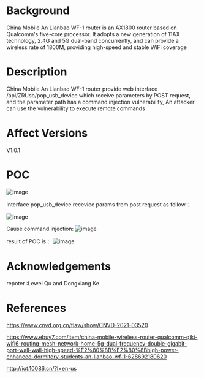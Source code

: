 # Background
China Mobile An Lianbao WF-1 router is an AX1800 router based on Qualcomm's five-core processor. It adopts a new generation of 11AX technology, 2.4G and 5G dual-band concurrently, and can provide a wireless rate of 1800M, providing high-speed and stable WiFi coverage

# Description
China Mobile An Lianbao WF-1 router provide web interface /api/ZRUsb/pop_usb_device which receive parameters by POST request, and the parameter path has a command injection vulnerability, An attacker can use the vulnerability to execute remote commands

# Affect Versions
V1.0.1

# POC
![image](https://user-images.githubusercontent.com/13774458/119132354-2cc14f80-ba6d-11eb-8248-703927f5cb27.png)


Interface pop_usb_device recevice params from post request as follow：

![image](https://user-images.githubusercontent.com/13774458/119132401-38147b00-ba6d-11eb-854a-38336eab9602.png)


Cause command injection:
![image](https://user-images.githubusercontent.com/13774458/119132427-419de300-ba6d-11eb-9d57-c276fcd160b8.png)


result of POC is：
![image](https://user-images.githubusercontent.com/13774458/119132440-46fb2d80-ba6d-11eb-909f-cb0cdf80fd65.png)

# Acknowledgements
repoter :Lewei Qu and Dongxiang Ke

# References
https://www.cnvd.org.cn/flaw/show/CNVD-2021-03520

https://www.ebuy7.com/item/china-mobile-wireless-router-qualcomm-qiki-wifi6-routing-mesh-network-home-5g-dual-frequency-double-gigabit-port-wall-wall-high-speed-%E2%80%8B%E2%80%8Bhigh-power-enhanced-dormitory-students-an-lianbao-wf-1-628692180620

http://iot.10086.cn/?l=en-us
